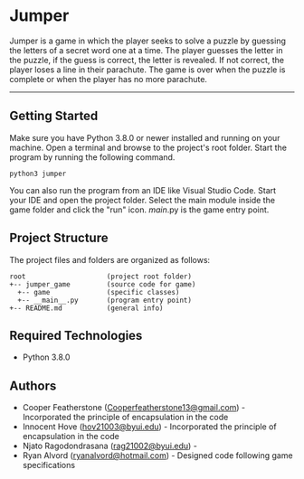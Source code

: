 # Jumper
Jumper is a game in which the player seeks to solve a puzzle by guessing the letters of a secret word one at a time. The player guesses the letter in the puzzle, if the guess is correct, the letter is revealed. If not correct, the player loses a line in their parachute. The game is over when the puzzle is complete or when the player has no more parachute.

---
## Getting Started
Make sure you have Python 3.8.0 or newer installed and running on your machine. Open a terminal and browse to the project's root folder. Start the program by running the following command.
```
python3 jumper
```
You can also run the program from an IDE like Visual Studio Code. Start your IDE and open the project folder. Select the main module inside the game folder and click the "run" icon. _main_.py is the game entry point.

## Project Structure
The project files and folders are organized as follows:
```
root                    (project root folder)
+-- jumper_game         (source code for game)
  +-- game              (specific classes)
  +-- __main__.py       (program entry point)
+-- README.md           (general info)
```

## Required Technologies
* Python 3.8.0

## Authors
* Cooper Featherstone (Cooperfeatherstone13@gmail.com) - Incorporated the principle of encapsulation in the code
* Innocent Hove (hov21003@byui.edu) - Incorporated the principle of encapsulation in the code
* Njato Ragodondrasana (rag21002@byui.edu) - 
* Ryan Alvord (ryanalvord@hotmail.com) - Designed code following game specifications
